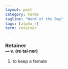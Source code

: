 ```yaml
---
layout: post
category: terms
tagline: "Word of the Day"
tags: [alpha_r]
term: retainer
---
```


<h3>Retainer<br/> <small>&mdash; v. (re<span>&middot;</span>tai<span>&middot;</span>ner)</small></h3>
<p><ol>
<li>to keep a female</li>
</ol></p>
